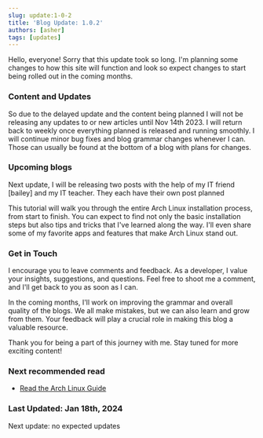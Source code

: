```yaml
---
slug: update:1-0-2
title: 'Blog Update: 1.0.2'
authors: [asher]
tags: [updates]
---
```


Hello, everyone! Sorry that this update took so long. I'm planning some changes to how this site will function and look so expect changes to start being rolled out in the coming months.

### Content and Updates

So due to the delayed update and the content being planned I will not be releasing any updates to or new articles until Nov 14th 2023.  I will return back to weekly once everything planned is released and running smoothly. I will continue minor bug fixes and blog grammar changes whenever I can. Those can usually be found at the bottom of a blog with plans for changes.

### Upcoming blogs

Next update, I will be releasing two posts with the help of my IT friend [bailey] and my IT teacher. They each have their own post planned

This tutorial will walk you through the entire Arch Linux installation process, from start to finish. You can expect to find not only the basic installation steps but also tips and tricks that I've learned along the way. I'll even share some of my favorite apps and features that make Arch Linux stand out.

### Get in Touch

I encourage you to leave comments and feedback. As a developer, I value your insights, suggestions, and questions. Feel free to shoot me a comment, and I'll get back to you as soon as I can.

In the coming months, I'll work on improving the grammar and overall quality of the blogs. We all make mistakes, but we can also learn and grow from them. Your feedback will play a crucial role in making this blog a valuable resource.

Thank you for being a part of this journey with me. Stay tuned for more exciting content!

### Next recommended read

- [Read the Arch Linux Guide](/docs/Linux/archguide)

### Last Updated: Jan 18th, 2024

Next update: no expected updates
